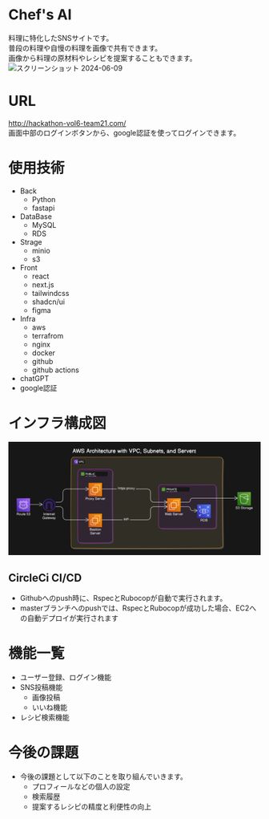
# Chef's AI
 料理に特化したSNSサイトです。<br >
 普段の料理や自慢の料理を画像で共有できます。 <br >
 画像から料理の原材料やレシピを提案することもできます。<br >
 <img width="300" alt="スクリーンショット 2024-06-09" src="image/icon.png"><br >
 

# URL
http://hackathon-vol6-team21.com/ <br >
画面中部のログインボタンから、google認証を使ってログインできます。

# 使用技術
- Back
  - Python
  - fastapi
- DataBase
  - MySQL
  - RDS
- Strage
  - minio
  - s3
- Front
  - react
  - next.js
  - tailwindcss
  - shadcn/ui
  - figma
- Infra
  - aws
  - terrafrom
  - nginx
  - docker
  - github
  - github actions
- chatGPT
- google認証

# インフラ構成図
<img width="995" alt="スクリーンショット 2024-06-09" src="image/infra.png">

## CircleCi CI/CD
- Githubへのpush時に、RspecとRubocopが自動で実行されます。
- masterブランチへのpushでは、RspecとRubocopが成功した場合、EC2への自動デプロイが実行されます

# 機能一覧
- ユーザー登録、ログイン機能
- SNS投稿機能
  - 画像投稿
  - いいね機能
- レシピ検索機能

# 今後の課題
- 今後の課題として以下のことを取り組んでいきます。
  - プロフィールなどの個人の設定
  - 検索履歴
  - 提案するレシピの精度と利便性の向上
